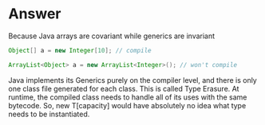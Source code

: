 # Answer

Because Java arrays are covariant while generics are invariant

```java
Object[] a = new Integer[10]; // compile
```

```java
ArrayList<Object> a = new ArrayList<Integer>(); // won't compile
```

Java implements its Generics purely on the compiler level, and there is only one class file generated for each class. This is called Type Erasure.
At runtime, the compiled class needs to handle all of its uses with the same bytecode. So, new T[capacity] would have absolutely no idea what type needs to be instantiated.
